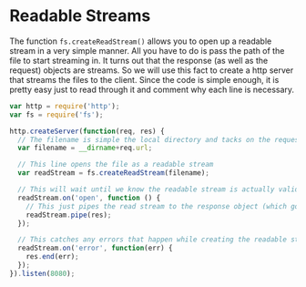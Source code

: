 # Readable Streams

The function `fs.createReadStream()` allows you to open up a readable stream in a very simple manner. All you have to do is pass the path of the file to start streaming in. It turns out that the response (as well as the request) objects are streams. So we will use this fact to create a http server that streams the files to the client. Since the code is simple enough, it is pretty easy just to read through it and comment why each line is necessary.

```js
var http = require('http');
var fs = require('fs');

http.createServer(function(req, res) {
  // The filename is simple the local directory and tacks on the requested url
  var filename = __dirname+req.url;

  // This line opens the file as a readable stream
  var readStream = fs.createReadStream(filename);

  // This will wait until we know the readable stream is actually valid before piping
  readStream.on('open', function () {
    // This just pipes the read stream to the response object (which goes to the client)
    readStream.pipe(res);
  });

  // This catches any errors that happen while creating the readable stream (usually invalid names)
  readStream.on('error', function(err) {
    res.end(err);
  });
}).listen(8080);
```